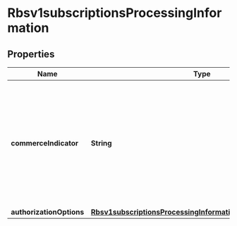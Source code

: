 
# Rbsv1subscriptionsProcessingInformation

## Properties
Name | Type | Description | Notes
------------ | ------------- | ------------- | -------------
**commerceIndicator** | **String** | &gt; This field is ignored when you provide the &#x60;subscriptionInformation.originalTransactionId&#x60; or update the subscription.  Commerce Indicator is a way to identify the type of transaction. Some payment card companies use this information when determining discount rates.  Valid values: - &#x60;MOTO&#x60; - &#x60;RECURRING&#x60; - &#x60;INTERNET&#x60;  Please add the ecommerce indicator based on the rules defined by your gateway/processor. Some gateways may not accept the Commerce Indicator &#x60;RECURRING&#x60; with a Zero Dollar Authorization, that is done for subscriptions starting at a future date.  |  [optional]
**authorizationOptions** | [**Rbsv1subscriptionsProcessingInformationAuthorizationOptions**](Rbsv1subscriptionsProcessingInformationAuthorizationOptions.md) |  |  [optional]




